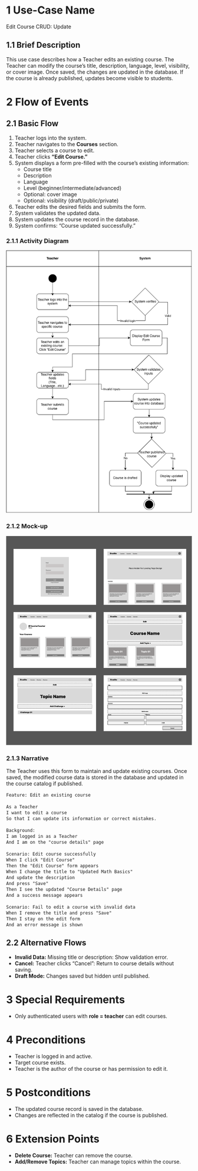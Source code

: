 # 1 Use-Case Name
Edit Course CRUD: Update

## 1.1 Brief Description

This use case describes how a Teacher edits an existing course. The Teacher can modify the course’s title, description, language, level, visibility, or cover image. Once saved, the changes are updated in the database. If the course is already published, updates become visible to students.

# 2 Flow of Events
## 2.1 Basic Flow
1. Teacher logs into the system.
2. Teacher navigates to the **Courses** section.
3. Teacher selects a course to edit.
4. Teacher clicks **“Edit Course.”**
5. System displays a form pre-filled with the course’s existing information:
   - Course title  
   - Description  
   - Language  
   - Level (beginner/intermediate/advanced)  
   - Optional: cover image  
   - Optional: visibility (draft/public/private)
6. Teacher edits the desired fields and submits the form.
7. System validates the updated data.
8. System updates the course record in the database.
9. System confirms: “Course updated successfully.”

### 2.1.1 Activity Diagram

![Activity Diagram](https://github.com/Ngoc901/erudite-documentation/blob/main/UCs/EditCourse/EditCouresesActivityDiagram.drawio.png)

### 2.1.2 Mock-up

![Mock-up](https://github.com/Ngoc901/erudite-documentation/blob/main/UCs/CreateChallenges/Lo-Fi.png)

### 2.1.3 Narrative
The Teacher uses this form to maintain and update existing courses. Once saved, the modified course data is stored in the database and updated in the course catalog if published.
```
Feature: Edit an existing course

As a Teacher
I want to edit a course
So that I can update its information or correct mistakes.

Background:
I am logged in as a Teacher
And I am on the "course details" page

Scenario: Edit course successfully
When I click "Edit Course"
Then the "Edit Course" form appears
When I change the title to "Updated Math Basics"
And update the description
And press "Save"
Then I see the updated "Course Details" page
And a success message appears

Scenario: Fail to edit a course with invalid data
When I remove the title and press "Save"
Then I stay on the edit form
And an error message is shown

```
## 2.2 Alternative Flows
- **Invalid Data:** Missing title or description: Show validation error.  
- **Cancel:** Teacher clicks “Cancel”: Return to course details without saving.   
- **Draft Mode:** Changes saved but hidden until published.

# 3 Special Requirements
- Only authenticated users with **role = teacher** can edit courses.

# 4 Preconditions

- Teacher is logged in and active.  
- Target course exists.  
- Teacher is the author of the course or has permission to edit it.

# 5 Postconditions
- The updated course record is saved in the database.  
- Changes are reflected in the catalog if the course is published.  

# 6 Extension Points

- **Delete Course:** Teacher can remove the course.  
- **Add/Remove Topics:** Teacher can manage topics within the course.  

